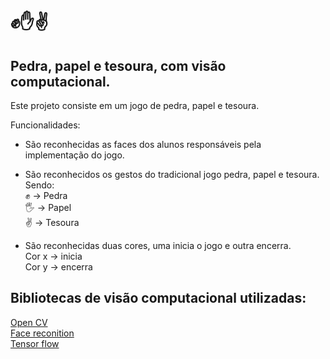 # ✊✋✌️
## Pedra, papel e tesoura, com visão computacional.
Este projeto consiste em um jogo de pedra, papel e tesoura.  <br />

Funcionalidades: <br />
* São reconhecidas as faces dos alunos responsáveis pela implementação do jogo.

* São reconhecidos os gestos do tradicional jogo pedra, papel e tesoura. Sendo: <br /> 
  ✊ -> Pedra  <br />
  🖐 -> Papel  <br />
  ✌️ -> Tesoura  <br />

* São reconhecidas duas cores, uma inicia o jogo e outra encerra.  <br />
  Cor x -> inicia <br />
  Cor y -> encerra
 
 ## Bibliotecas de visão computacional utilizadas:
 [Open CV](https://opencv.org/) <br />
 [Face reconition](https://github.com/ageitgey/face_recognition) <br />
 [Tensor flow](https://www.tensorflow.org/?hl=pt-br) <br />
 
                                                                            
   

